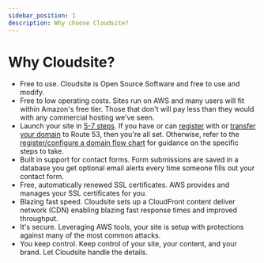 ```yaml
---
sidebar_position: 1
description: Why choose Cloudsite?
---
```

# Why Cloudsite?

- <span class="callout">Free to use.</span> Cloudsite is Open Source Software and free to use and modify.
- <span class="callout">Free to low operating costs.</span> Sites run on AWS and many users will fit within Amazon's free tier. Those that don't will pay less than they would with any commercial hosting we've seen.
- <span class="callout">Launch your site in [5-7 steps](/docs/get-started/overview).</span> If you have or can [register](/docs/user-guides/domain-name-management#register-your-domain) with or [transfer your domain](/docs/user-guides/domain-name-management#transfer-a-domain-to-route-53) to Route 53, then you're all set. Otherwise, refer to the [register/configure a domain flow chart](/docs/get-started/register-configure-a-domain) for guidance on the specific steps to take.
- <span class="callout">Built in support for contact forms.</span> Form submissions are saved in a database you get optional email alerts every time someone fills out your contact form.
- <span class="callout">Free, automatically renewed SSL certificates.</span> AWS provides and manages your SSL certificates for you.
- <span class="callout">Blazing fast speed.</span> Cloudsite sets up a CloudFront content deliver network (CDN) enabling blazing fast response times and improved throughput.
- <span class="callout">It's secure.</span> Leveraging AWS tools, your site is setup with protections against many of the most common attacks.
- <span class="callout">You keep control.</span> Keep control of your site, your content, and your brand. Let Cloudsite handle the details.